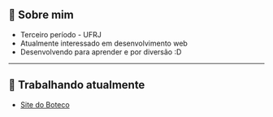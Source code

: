 ## 👤 Sobre mim

- Terceiro período - UFRJ
- Atualmente interessado em desenvolvimento web
- Desenvolvendo para aprender e por diversão :D

---

## 🔨 Trabalhando atualmente

- [Site do Boteco](https://github.com/DanielGCG/SitedoBotecoRS)






<!--
**DanielGCG/DanielGCG** is a ✨ _special_ ✨ repository because its `README.md` (this file) appears on your GitHub profile.

Here are some ideas to get you started:

- 🔭 I’m currently working on ...
- 🌱 I’m currently learning ...
- 👯 I’m looking to collaborate on ...
- 🤔 I’m looking for help with ...
- 💬 Ask me about ...
- 📫 How to reach me: ...
- 😄 Pronouns: ...
- ⚡ Fun fact: ...
-->
